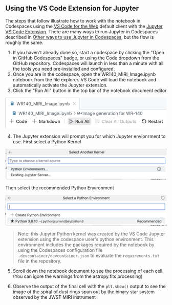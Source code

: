 ## Using the VS Code Extension for Jupyter

The steps that follow illustrate how to work with the notebook in Codespaces using the [VS Code for the Web](https://code.visualstudio.com/docs/editor/vscode-web) default client with the [Jupyter VS Code Extension](https://marketplace.visualstudio.com/items?itemName=ms-toolsai.jupyter). There are many ways to run Jupyter in Codespaces described in [Other ways to use Jupyter in Codespaces](README.md#other-ways-to-use-jupyter-in-codespaces), but the flow is roughly the same. 

1. If you haven't already done so, start a codespace by clicking the "Open in GitHub Codespaces" badge, or using the Code dropdown from the GitHub repository. Codespaces will launch in less than a minute with all the tools you need pre-installed and configured.
2. Once you are in the codespace, open the WR140_MIRI_Image.ipynb notebook from the file explorer. VS Code will load the notebook and automatically activate the Jupyter extension. 
3. Click the "Run All" button in the top bar of the notebook document editor

![Run All](/assets/vscode-jupyter-run-all.png)

4. The Jupyter extension will prompt you for which Jupyter envionrment to use. First select a Python Kernel

![Select Python Kernel](/assets/vscode-jupyter-select-kernel.png)

Then select the recommended Python Environment

![Selct Recommended Python Environment](/assets/vscode-jupyter-select-python.png)

> Note: this Jupyter Python kernel was created by the VS Code Jupyter extension using the codespace user's python environment. This environment includes the packages required by the notebook by using the Codespaces configuration file `.devcontainer/devcontainer.json` to evaluate the `requirements.txt` file in the repository.

5. Scroll down the notebook document to see the processing of each cell. (You can igore the warnings from the astropy.fits processing)

6. Observe the output of the final cell with the `plt.show()` output to see the image of the spiral of dust rings spun out by the binary star system observed by the JWST MIRI instrument